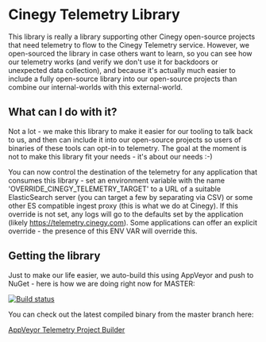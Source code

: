 # Cinegy Telemetry Library

This library is really a library supporting other Cinegy open-source projects that need telemetry to flow to the Cinegy Telemetry service. However, we open-sourced the library in case others want to learn, so you can see how our telemetry works (and verify we don't use it for backdoors or unexpected data collection), and because it's actually much easier to include a fully open-source library into our open-source projects than combine our internal-worlds with this external-world.

## What can I do with it?

Not a lot - we make this library to make it easier for our tooling to talk back to us, and then can include it into our open-source projects so users of binaries of these tools can opt-in to telemetry. The goal at the moment is not to make this library fit your needs - it's about our needs :-)

You can now control the destination of the telemetry for any application that consumes this library - set an environment variable with the name 'OVERRIDE_CINEGY_TELEMETRY_TARGET' to a URL of a suitable ElasticSearch server (you can target a few by separating via CSV) or some other ES compatible ingest proxy (this is what we do at Cinegy). If this override is not set, any logs will go to the defaults set by the application (likely https://telemetry.cinegy.com). Some applications can offer an explicit override - the presence of this ENV VAR will override this.

## Getting the library

Just to make our life easier, we auto-build this using AppVeyor and push to NuGet - here is how we are doing right now for MASTER: 

[![Build status](https://ci.appveyor.com/api/projects/status/o2ohedex2a596gfn/branch/master?svg=true)](https://ci.appveyor.com/project/cinegy/telemetry/branch/master)

You can check out the latest compiled binary from the master branch here:

[AppVeyor Telemetry Project Builder](https://ci.appveyor.com/project/cinegy/telemetry/build/artifacts)